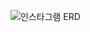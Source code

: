 ![인스타그램 ERD](https://user-images.githubusercontent.com/104514223/215275939-71798159-64e2-4505-8faf-89a0c8eb3031.png)
